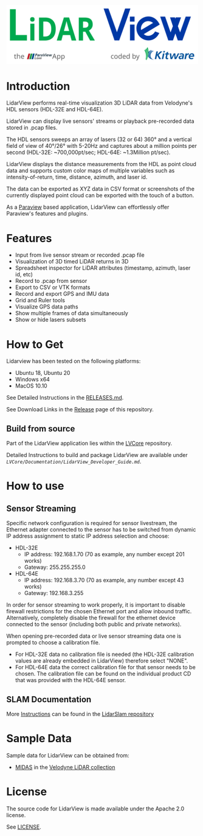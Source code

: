 ![LidarView](Application/SoftwareInformation/LidarView-splash.svg)

# Introduction
LidarView performs real-time visualization 3D LiDAR data
from Velodyne's HDL sensors (HDL-32E and HDL-64E).

LidarView can display live sensors' streams or playback pre-recorded data stored in .pcap files.

The HDL sensors sweeps an array of lasers (32 or 64) 360&deg; and a vertical field of
view of 40&deg;/26&deg; with 5-20Hz and captures about a million points per
second (HDL-32E: ~700,000pt/sec; HDL-64E: ~1.3Million pt/sec).

LidarView displays the distance measurements from the HDL as point cloud
data and supports custom color maps of multiple variables such as
intensity-of-return, time, distance, azimuth, and laser id. 

The data can
be exported as XYZ data in CSV format or screenshots of the currently
displayed point cloud can be exported with the touch of a button.

As a [Paraview](https://www.paraview.org/) based application, LidarView can effortlessly offer Paraview's features and plugins.

# Features

-   Input from live sensor stream or recorded .pcap file
-   Visualization of 3D timed LiDAR returns in 3D
-   Spreadsheet inspector for LiDAR attributes (timestamp, azimuth, laser id, etc)
-   Record to .pcap from sensor
-   Export to CSV or VTK formats
-   Record and export GPS and IMU data 
-   Grid and Ruler tools 
-   Visualize GPS data paths
-   Show multiple frames of data simultaneously 
-   Show or hide lasers subsets

# How to Get
Lidarview has been tested on the following platforms:

* Ubuntu  18, Ubuntu 20
* Windows x64
* MacOS 10.10

See Detailed Instructions in the [RELEASES.md](RELEASES.md).

See Download Links in the [Release](https://gitlab.kitware.com/LidarView/lidarview/-/releases) page of this repository.

## Build from source

Part of the LidarView application lies within the [LVCore](LVCore) repository.

Detailed Instructions to build and package LidarView are available under *`LVCore/Documentation/LidarView_Developer_Guide.md`*.

# How to use

## Sensor Streaming
Specific network configuration is required for sensor livestream, the Ethernet adapter
connected to the sensor has to be switched from dynamic IP address assignment to static IP address
selection and choose:

* HDL-32E
  * IP address: 192.168.1.70 (70 as example, any number except 201 works)
  * Gateway: 255.255.255.0
* HDL-64E
  * IP address: 192.168.3.70 (70 as example, any number except 43 works)
  * Gateway: 192.168.3.255

In order for sensor streaming to work properly, it is important to
disable firewall restrictions for the chosen Ethernet port and allow inbound traffic.
Alternatively, completely disable the firewall for the ethernet device connected to the sensor (including both public
and private networks).

When opening pre-recorded data or live sensor streaming data one is
prompted to choose a calibration file.

* For HDL-32E data no calibration
file is needed (the HDL-32E calibration values are already embedded in LidarView) therefore select "NONE".
* For HDL-64E data the correct
calibration file for that sensor needs to be chosen. The calibration
file can be found on the individual product CD that was provided with the
HDL-64E sensor.

## SLAM Documentation

More [Instructions](https://gitlab.kitware.com/keu-computervision/slam/-/blob/master/paraview_wrapping/doc/How_to_SLAM_with_LidarView.md) can be found in the [LidarSlam repository](https://gitlab.kitware.com/keu-computervision/slam)

# Sample Data
Sample data for LidarView can be obtained from:

* [MIDAS](http://www.midasplatform.org/) in the [Velodyne LiDAR collection](http://midas3.kitware.com/midas/community/29)

# License
The source code for LidarView is made available under the Apache 2.0 license.

See [LICENSE](LICENSE).
